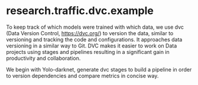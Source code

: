 # research.traffic.dvc.example

To keep track of which models were trained with which data, we use dvc (Data Version Control, https://dvc.org/) to version the data, similar to versioning and tracking the code and configurations. It approaches data versioning in a similar way to Git.  DVC makes it easier to work on Data projects using stages and pipelines resulting in a significant gain in productivity and collaboration.

We begin with Yolo-darknet, generate dvc stages to build a pipeline in order to version dependencies and compare metrics in concise way.
